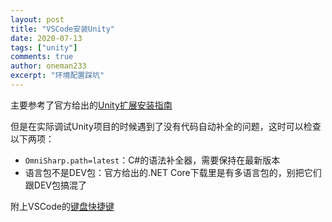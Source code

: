 ```yaml
---
layout: post
title: "VSCode安装Unity"
date: 2020-07-13
tags: ["unity"]
comments: true
author: oneman233
excerpt: "环境配置踩坑"
---
```


主要参考了官方给出的[Unity扩展安装指南](https://code.visualstudio.com/docs/other/unity)

但是在实际调试Unity项目的时候遇到了没有代码自动补全的问题，这时可以检查以下两项：

* `OmniSharp.path=latest`：C#的语法补全器，需要保持在最新版本
* 语言包不是DEV包：官方给出的.NET Core下载里是有多语言包的，别把它们跟DEV包搞混了

附上VSCode的[键盘快捷键](https://code.visualstudio.com/shortcuts/keyboard-shortcuts-windows.pdf)